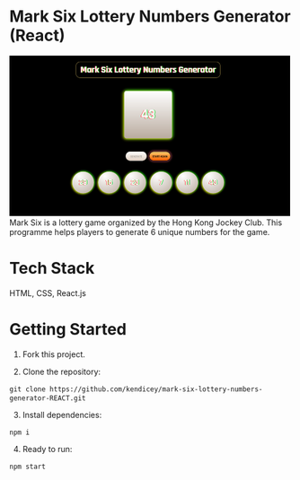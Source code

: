 # Mark Six Lottery Numbers Generator (React)
<img src="./docs/preview.png"  style="width: 500px">
Mark Six is a lottery game organized by the Hong Kong Jockey Club.
This programme helps players to generate 6 unique numbers for the game.

# Tech Stack

HTML, CSS, React.js

# Getting Started

1. Fork this project.

2. Clone the repository:

```
git clone https://github.com/kendicey/mark-six-lottery-numbers-generator-REACT.git
```

3. Install dependencies:

```
npm i
```

4. Ready to run:

```
npm start
```
